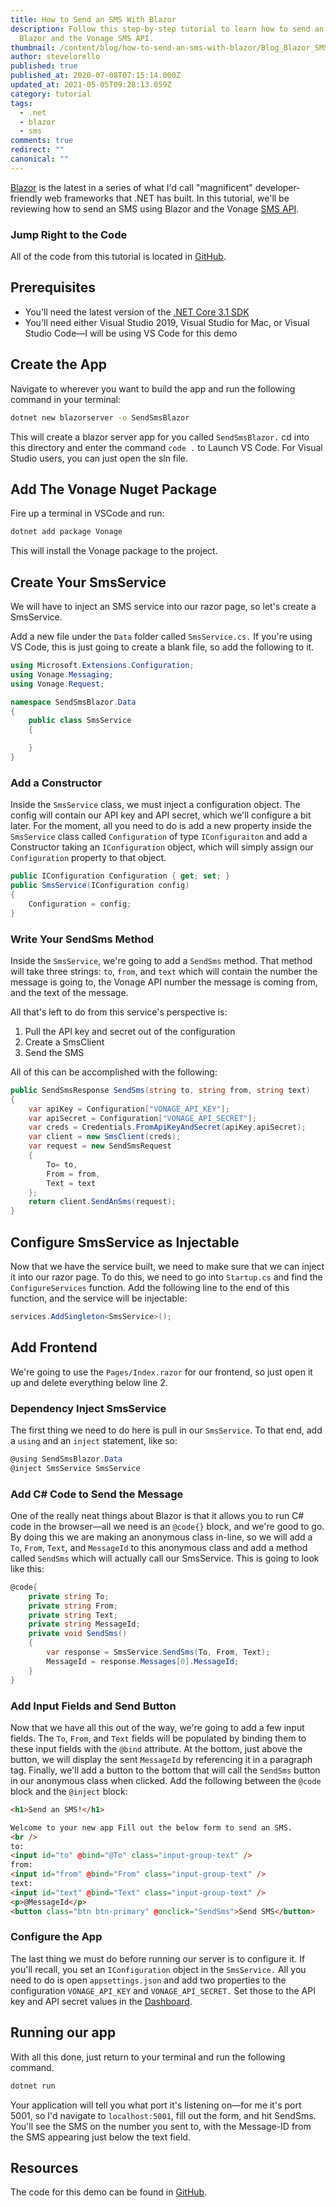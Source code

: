 ```yaml
---
title: How to Send an SMS With Blazor
description: Follow this step-by-step tutorial to learn how to send an SMS with
  Blazor and the Vonage SMS API.
thumbnail: /content/blog/how-to-send-an-sms-with-blazor/Blog_Blazor_SMS_1200x600.png
author: stevelorello
published: true
published_at: 2020-07-08T07:15:14.000Z
updated_at: 2021-05-05T09:28:13.059Z
category: tutorial
tags:
  - .net
  - blazor
  - sms
comments: true
redirect: ""
canonical: ""
---
```

[Blazor](https://dotnet.microsoft.com/apps/aspnet/web-apps/blazor) is the latest in a series of what I'd call "magnificent" developer-friendly web frameworks that .NET has built. In this tutorial, we'll be reviewing how to send an SMS using Blazor and the Vonage [SMS API](https://developer.nexmo.com/messaging/sms/overview).

### Jump Right to the Code

All of the code from this tutorial is located in [GitHub](https://github.com/nexmo-community/send-an-sms-with-blazor).

## Prerequisites

* You'll need the latest version of the [.NET Core 3.1 SDK](https://dotnet.microsoft.com/download/dotnet-core/3.1)
* You'll need either Visual Studio 2019, Visual Studio for Mac, or Visual Studio Code⁠—I will be using VS Code for this demo

<sign-up></sign-up>

## Create the App

Navigate to wherever you want to build the app and run the following command in your terminal:

```sh
dotnet new blazorserver -o SendSmsBlazor
```

This will create a blazor server app for you called `SendSmsBlazor.` cd into this directory and enter the command `code .` to Launch VS Code. For Visual Studio users, you can just open the sln file.

## Add The Vonage Nuget Package

Fire up a terminal in VSCode and run:

```sh
dotnet add package Vonage
```

This will install the Vonage package to the project.

## Create Your SmsService

We will have to inject an SMS service into our razor page, so let's create a SmsService. 

Add a new file under the `Data` folder called `SmsService.cs.` If you're using VS Code, this is just going to create a blank file, so add the following to it.

```csharp
using Microsoft.Extensions.Configuration;
using Vonage.Messaging;
using Vonage.Request;

namespace SendSmsBlazor.Data
{
    public class SmsService
    {

    }
}
```

### Add a Constructor

Inside the `SmsService` class, we must inject a configuration object. The config will contain our API key and API secret, which we'll configure a bit later. For the moment, all you need to do is add a new property inside the `SmsService` class called `Configuration` of type `IConfiguraiton` and add a Constructor taking an `IConfiguration` object, which will simply assign our `Configuration` property to that object.

```csharp
public IConfiguration Configuration { get; set; }
public SmsService(IConfiguration config)
{
    Configuration = config;
}
```

### Write Your SendSms Method

Inside the `SmsService`, we're going to add a `SendSms` method. That method will take three strings: `to`, `from`, and `text` which will contain the number the message is going to, the Vonage API number the message is coming from, and the text of the message.

All that's left to do from this service's perspective is:

1. Pull the API key and secret out of the configuration
2. Create a SmsClient
3. Send the SMS

All of this can be accomplished with the following:

```csharp
public SendSmsResponse SendSms(string to, string from, string text)
{
    var apiKey = Configuration["VONAGE_API_KEY"];
    var apiSecret = Configuration["VONAGE_API_SECRET"];
    var creds = Credentials.FromApiKeyAndSecret(apiKey,apiSecret);
    var client = new SmsClient(creds);
    var request = new SendSmsRequest
    {
        To= to,
        From = from,
        Text = text
    };
    return client.SendAnSms(request);
}
```

## Configure SmsService as Injectable

Now that we have the service built, we need to make sure that we can inject it into our razor page. To do this, we need to go into `Startup.cs` and find the `ConfigureServices` function. Add the following line to the end of this function, and the service will be injectable:

```csharp
services.AddSingleton<SmsService>();
```

## Add Frontend

We're going to use the `Pages/Index.razor` for our frontend, so just open it up and delete everything below line 2.

### Dependency Inject SmsService

The first thing we need to do here is pull in our `SmsService`. To that end, add a `using` and an `inject` statement, like so:

```csharp
@using SendSmsBlazor.Data
@inject SmsService SmsService
```

### Add C# Code to Send the Message

One of the really neat things about Blazor is that it allows you to run C# code in the browser—all we need is an `@code{}` block, and we're good to go. By doing this we are making an anonymous class in-line, so we will add a `To`, `From`, `Text`, and `MessageId` to this anonymous class and add a method called `SendSms` which will actually call our SmsService. This is going to look like this:

```csharp
@code{
    private string To;
    private string From;
    private string Text;
    private string MessageId;
    private void SendSms()
    {
        var response = SmsService.SendSms(To, From, Text);
        MessageId = response.Messages[0].MessageId;
    }
}
```

### Add Input Fields and Send Button

Now that we have all this out of the way, we're going to add a few input fields. The `To`, `From`, and `Text` fields will be populated by binding them to these input fields with the `@bind` attribute. At the bottom, just above the button, we will display the sent `MessageId` by referencing it in a paragraph tag. Finally, we'll add a button to the bottom that will call the `SendSms` button in our anonymous class when clicked. Add the following between the `@code` block and the `@inject` block:

```html
<h1>Send an SMS!</h1>

Welcome to your new app Fill out the below form to send an SMS.
<br />
to:
<input id="to" @bind="@To" class="input-group-text" />
from:
<input id="from" @bind="From" class="input-group-text" />
text:
<input id="text" @bind="Text" class="input-group-text" />
<p>@MessageId</p>
<button class="btn btn-primary" @onclick="SendSms">Send SMS</button>
```

### Configure the App

The last thing we must do before running our server is to configure it. If you'll recall, you set an `IConfiguration` object in the `SmsService.` All you need to do is open `appsettings.json` and add two properties to the configuration `VONAGE_API_KEY` and `VONAGE_API_SECRET.` Set those to the API key and API secret values in the [Dashboard](https://dashboard.nexmo.com/).

## Running our app

With all this done, just return to your terminal and run the following command.

```sh
dotnet run
```

Your application will tell you what port it's listening on—for me it's port 5001, so I'd navigate to `localhost:5001`, fill out the form, and hit SendSms. You'll see the SMS on the number you sent to, with the Message-ID from the SMS appearing just below the text field.

## Resources

The code for this demo can be found in [GitHub](https://github.com/nexmo-community/send-an-sms-with-blazor).